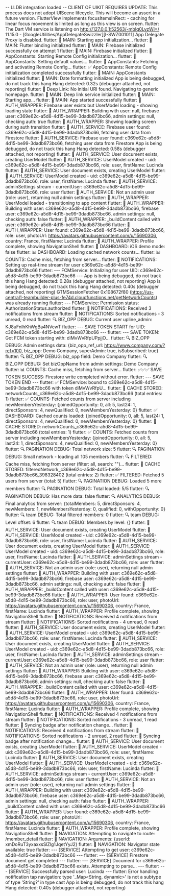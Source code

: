 -- LLDB integration loaded --
CLIENT OF UIKIT REQUIRES UPDATE: This process does not adopt UIScene lifecycle. This will become an assert in a future version.
FlutterView implements focusItemsInRect: - caching for linear focus movement is limited as long as this view is on screen.
flutter: The Dart VM service is listening on http://127.0.0.1:52563/-mbIq0LvzWI=/
11.15.0 - [GoogleUtilities/AppDelegateSwizzler][I-SWZ001011] App Delegate Proxy is disabled.
flutter: 🚀 MAIN: Starting app initialization...
flutter: 🚀 MAIN: Flutter binding initialized
flutter: 🚀 MAIN: Firebase initialized successfully on attempt 1
flutter: 🚀 MAIN: Firebase initialized
flutter: 🔧 AppConstants: Starting Remote Config initialization...
flutter: 🔧 AppConstants: Setting default values...
flutter: 🔧 AppConstants: Fetching and activating Remote Config...
flutter: ✅ AppConstants: Remote Config initialization completed successfully
flutter: 🚀 MAIN: AppConstants initialized
flutter: 🚀 MAIN: Date formatting initialized
App is being debugged, do not track this hang
Hang detected: 0.32s (debugger attached, not reporting)
flutter: 🔗 Deep Link: No initial URI found. Navigating to generic homepage.
flutter: 🚀 MAIN: Deep link service initialized
flutter: 🚀 MAIN: Starting app...
flutter: 🚀 MAIN: App started successfully
flutter: 🔐 AUTH_WRAPPER: Firebase user exists but UserModel loading - showing loading state
flutter: 🔐 AUTH_WRAPPER: Building with user: null, firebase user: c369e62c-a5d8-4d15-be99-3dadb873bc66, admin settings: null, checking auth: true
flutter: 🔐 AUTH_WRAPPER: Showing loading screen during auth transition
flutter: 🔐 AUTH_SERVICE: Firebase user found: c369e62c-a5d8-4d15-be99-3dadb873bc66, fetching user data from Firestore
flutter: 🔐 AUTH_SERVICE: Firebase user found: c369e62c-a5d8-4d15-be99-3dadb873bc66, fetching user data from Firestore
App is being debugged, do not track this hang
Hang detected: 0.58s (debugger attached, not reporting)
flutter: 🔐 AUTH_SERVICE: User document exists, creating UserModel
flutter: 🔐 AUTH_SERVICE: UserModel created - uid: c369e62c-a5d8-4d15-be99-3dadb873bc66, role: user, firstName: Lucinda
flutter: 🔐 AUTH_SERVICE: User document exists, creating UserModel
flutter: 🔐 AUTH_SERVICE: UserModel created - uid: c369e62c-a5d8-4d15-be99-3dadb873bc66, role: user, firstName: Lucinda
flutter: 🔧 AUTH_SERVICE: adminSettings stream - currentUser: c369e62c-a5d8-4d15-be99-3dadb873bc66, role: user
flutter: 🔧 AUTH_SERVICE: Not an admin user (role: user), returning null admin settings
flutter: 🔐 AUTH_WRAPPER: UserModel loaded - transitioning to app content
flutter: 🔐 AUTH_WRAPPER: Building with user: c369e62c-a5d8-4d15-be99-3dadb873bc66, firebase user: c369e62c-a5d8-4d15-be99-3dadb873bc66, admin settings: null, checking auth: false
flutter: 🔐 AUTH_WRAPPER: _buildContent called with user: c369e62c-a5d8-4d15-be99-3dadb873bc66
flutter: 🔐 AUTH_WRAPPER: User found: c369e62c-a5d8-4d15-be99-3dadb873bc66, role: user, photoUrl: https://avatars.githubusercontent.com/u/15690306, country: France, firstName: Lucinda
flutter: 🔐 AUTH_WRAPPER: Profile complete, showing NavigationShell
flutter: 🍎 DASHBOARD: iOS demo mode: false
flutter: 📊 DASHBOARD: Loading cached network counts...
flutter: 📊 COUNTS: Cache miss, fetching from server...
flutter: 🔔 NOTIFICATIONS: Setting up real-time stream for user c369e62c-a5d8-4d15-be99-3dadb873bc66
flutter: --- FCMService: Initializing for user UID: c369e62c-a5d8-4d15-be99-3dadb873bc66 ---
App is being debugged, do not track this hang
Hang detected: 0.28s (debugger attached, not reporting)
App is being debugged, do not track this hang
Hang detected: 0.40s (debugger attached, not reporting)
GTMSessionFetcher 0x108672f80 (https://us-central1-teambuilder-plus-fe74d.cloudfunctions.net/getNetworkCounts) was already running
flutter: --- FCMService: Permission status: AuthorizationStatus.authorized
flutter: 🔔 NOTIFICATIONS: Received 3 notifications from stream
flutter: 🔔 NOTIFICATIONS: Sorted notifications - 3 unread, 0 read
flutter: 🔍 BIZ_OPP DEBUG: Current user upline_admin: KJ8uFnlhKhWgBa4NVcwT
flutter: --- SAVE TOKEN START for UID: c369e62c-a5d8-4d15-be99-3dadb873bc66 ---
flutter: --- SAVE TOKEN: Got FCM token starting with: diMvWvRfpUPpjjO...
flutter: 🔍 BIZ_OPP DEBUG: Admin settings data: {biz_opp_ref_url: https://www.company.com/?ref=100, biz_opp: Demo Company, superAdmin: true, isSubscribed: true}
flutter: 🔍 BIZ_OPP DEBUG: biz_opp field: Demo Company
flutter: 🔍 BIZ_OPP DEBUG: Set bizOppName from admin settings: Demo Company
flutter: 📊 COUNTS: Cache miss, fetching from server...
flutter: ✅✅✅ SAVE TOKEN SUCCESS: Firestore write completed without error.
flutter: --- SAVE TOKEN END ---
flutter: ✅ FCMService: bound to c369e62c-a5d8-4d15-be99-3dadb873bc66 with token diMvWvRfpU...
flutter: 💾 CACHE STORED: networkCounts_c369e62c-a5d8-4d15-be99-3dadb873bc66 (total entries: 1)
flutter: ✅ COUNTS: Fetched counts from server including newMembersYesterday: {joinedOpportunity: 0, all: 5, last24: 1, directSponsors: 4, newQualified: 0, newMembersYesterday: 0}
flutter: ✅ DASHBOARD: Cached counts loaded: {joinedOpportunity: 0, all: 5, last24: 1, directSponsors: 4, newQualified: 0, newMembersYesterday: 0}
flutter: 💾 CACHE STORED: networkCounts_c369e62c-a5d8-4d15-be99-3dadb873bc66 (total entries: 1)
flutter: ✅ COUNTS: Fetched counts from server including newMembersYesterday: {joinedOpportunity: 0, all: 5, last24: 1, directSponsors: 4, newQualified: 0, newMembersYesterday: 0}
flutter: 🔍 PAGINATION DEBUG: Total network size: 5
flutter: 🔍 PAGINATION DEBUG: Small network - loading all 105 members
flutter: 🔍 FILTERED: Cache miss, fetching from server (filter: all, search: "")...
flutter: 💾 CACHE STORED: filteredNetwork_c369e62c-a5d8-4d15-be99-3dadb873bc66_398328402 (total entries: 2)
flutter: ✅ FILTERED: Fetched 5 users from server (total: 5)
flutter: 🔍 PAGINATION DEBUG: Loaded 5 more members
flutter: 🔍 PAGINATION DEBUG: Total loaded: 5/5
flutter: 🔍 PAGINATION DEBUG: Has more data: false
flutter: 🔍 ANALYTICS DEBUG: Final analytics from server: {totalMembers: 5, directSponsors: 4, newMembers: 1, newMembersYesterday: 0, qualified: 0, withOpportunity: 0}
flutter: 🔍 team DEBUG: Total filtered members: 0
flutter: 🔍 team DEBUG: Level offset: 6
flutter: 🔍 team DEBUG: Members by level: {}
flutter: 🔐 AUTH_SERVICE: User document exists, creating UserModel
flutter: 🔐 AUTH_SERVICE: UserModel created - uid: c369e62c-a5d8-4d15-be99-3dadb873bc66, role: user, firstName: Lucinda
flutter: 🔐 AUTH_SERVICE: User document exists, creating UserModel
flutter: 🔐 AUTH_SERVICE: UserModel created - uid: c369e62c-a5d8-4d15-be99-3dadb873bc66, role: user, firstName: Lucinda
flutter: 🔧 AUTH_SERVICE: adminSettings stream - currentUser: c369e62c-a5d8-4d15-be99-3dadb873bc66, role: user
flutter: 🔧 AUTH_SERVICE: Not an admin user (role: user), returning null admin settings
flutter: 🔐 AUTH_WRAPPER: Building with user: c369e62c-a5d8-4d15-be99-3dadb873bc66, firebase user: c369e62c-a5d8-4d15-be99-3dadb873bc66, admin settings: null, checking auth: false
flutter: 🔐 AUTH_WRAPPER: _buildContent called with user: c369e62c-a5d8-4d15-be99-3dadb873bc66
flutter: 🔐 AUTH_WRAPPER: User found: c369e62c-a5d8-4d15-be99-3dadb873bc66, role: user, photoUrl: https://avatars.githubusercontent.com/u/15690306, country: France, firstName: Lucinda
flutter: 🔐 AUTH_WRAPPER: Profile complete, showing NavigationShell
flutter: 🔔 NOTIFICATIONS: Received 4 notifications from stream
flutter: 🔔 NOTIFICATIONS: Sorted notifications - 4 unread, 0 read
flutter: 🔐 AUTH_SERVICE: User document exists, creating UserModel
flutter: 🔐 AUTH_SERVICE: UserModel created - uid: c369e62c-a5d8-4d15-be99-3dadb873bc66, role: user, firstName: Lucinda
flutter: 🔐 AUTH_SERVICE: User document exists, creating UserModel
flutter: 🔐 AUTH_SERVICE: UserModel created - uid: c369e62c-a5d8-4d15-be99-3dadb873bc66, role: user, firstName: Lucinda
flutter: 🔧 AUTH_SERVICE: adminSettings stream - currentUser: c369e62c-a5d8-4d15-be99-3dadb873bc66, role: user
flutter: 🔧 AUTH_SERVICE: Not an admin user (role: user), returning null admin settings
flutter: 🔐 AUTH_WRAPPER: Building with user: c369e62c-a5d8-4d15-be99-3dadb873bc66, firebase user: c369e62c-a5d8-4d15-be99-3dadb873bc66, admin settings: null, checking auth: false
flutter: 🔐 AUTH_WRAPPER: _buildContent called with user: c369e62c-a5d8-4d15-be99-3dadb873bc66
flutter: 🔐 AUTH_WRAPPER: User found: c369e62c-a5d8-4d15-be99-3dadb873bc66, role: user, photoUrl: https://avatars.githubusercontent.com/u/15690306, country: France, firstName: Lucinda
flutter: 🔐 AUTH_WRAPPER: Profile complete, showing NavigationShell
flutter: 🔔 NOTIFICATIONS: Received 4 notifications from stream
flutter: 🔔 NOTIFICATIONS: Sorted notifications - 3 unread, 1 read
flutter: 🔔 Syncing badge after notification change...
flutter: 🔔 NOTIFICATIONS: Received 4 notifications from stream
flutter: 🔔 NOTIFICATIONS: Sorted notifications - 2 unread, 2 read
flutter: 🔔 Syncing badge after notification change...
flutter: 🔐 AUTH_SERVICE: User document exists, creating UserModel
flutter: 🔐 AUTH_SERVICE: UserModel created - uid: c369e62c-a5d8-4d15-be99-3dadb873bc66, role: user, firstName: Lucinda
flutter: 🔐 AUTH_SERVICE: User document exists, creating UserModel
flutter: 🔐 AUTH_SERVICE: UserModel created - uid: c369e62c-a5d8-4d15-be99-3dadb873bc66, role: user, firstName: Lucinda
flutter: 🔧 AUTH_SERVICE: adminSettings stream - currentUser: c369e62c-a5d8-4d15-be99-3dadb873bc66, role: user
flutter: 🔧 AUTH_SERVICE: Not an admin user (role: user), returning null admin settings
flutter: 🔐 AUTH_WRAPPER: Building with user: c369e62c-a5d8-4d15-be99-3dadb873bc66, firebase user: c369e62c-a5d8-4d15-be99-3dadb873bc66, admin settings: null, checking auth: false
flutter: 🔐 AUTH_WRAPPER: _buildContent called with user: c369e62c-a5d8-4d15-be99-3dadb873bc66
flutter: 🔐 AUTH_WRAPPER: User found: c369e62c-a5d8-4d15-be99-3dadb873bc66, role: user, photoUrl: https://avatars.githubusercontent.com/u/15690306, country: France, firstName: Lucinda
flutter: 🔐 AUTH_WRAPPER: Profile complete, showing NavigationShell
flutter: 🚀 NAVIGATION: Attempting to navigate to route: /member_detail
flutter: 🚀 NAVIGATION: Arguments: {userId: xmDoRuT3yxaxxsSlZlg1JqetYyJ2}
flutter: 🚀 NAVIGATION: Navigator state available: true
flutter: --- [SERVICE] Attempting to get user: c369e62c-a5d8-4d15-be99-3dadb873bc66 ---
flutter: --- [SERVICE] Firestore document get completed ---
flutter: --- [SERVICE] Document for c369e62c-a5d8-4d15-be99-3dadb873bc66 exists. Attempting to parse... ---
flutter: --- [SERVICE] Successfully parsed user: Lucinda ---
flutter: Error handling notification tap navigation: type '_Map<String, dynamic>' is not a subtype of type 'String?' in type cast
App is being debugged, do not track this hang
Hang detected: 0.40s (debugger attached, not reporting)
